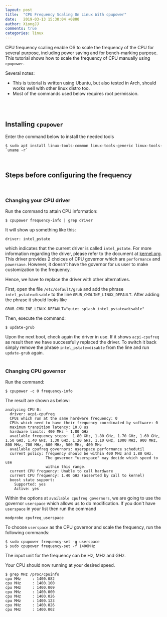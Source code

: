 ```yaml
---
layout: post
title:  "CPU Frequency Scaling On Linux With cpupower"
date:   2019-03-13 15:30:04 +0800
author: XiongJJ
comments: true
categories: linux
---
```


CPU frequency scaling enable OS to scale the frequency of the CPU for several purpose, including power saving and for bench-marking purpose. This tutorial shows how to scale the frequency of CPU manually using `cpupower`.

Several notes: 
+   This is tutorial is written using Ubuntu, but also tested in Arch, should works well with other linux distro too.
+   Most of the commands used below requires root permission.
<br>
<br>


## Installing `cpupower`
Enter the command below to install the needed tools
```
$ sudo apt install linux-tools-common linux-tools-generic linux-tools-`uname -r`
```
<br>

## Steps before configuring the frequency
<br>

### Changing your CPU driver
Run the command to attain CPU information:
```shell
$ cpupower frequency-info | grep driver
```
It will show up something like this:
```shell
driver: intel_pstate
```
which indicates that the current driver is called `intel_pstate`. For more information regarding the driver, please refer to the document at [kernel.org](https://www.kernel.org/doc/html/v4.12/admin-guide/pm/intel_pstate.html). This driver provides 2 choices of CPU governor which are `performance` and `powersave`. However, it doesn't have the governor for us user to make customization to the frequency. 

Hence, we have to replace the driver with other alternatives.

First, open the file `/etc/default/grub` and add the phrase `intel_pstate=disable` to the line `GRUB_CMDLINE_LINUX_DEFAULT`. After adding the phrase it should looks like 
```
GRUB_CMDLINE_LINUX_DEFAULT="quiet splash intel_pstate=disable"
```

Then, execute the command:
```
$ update-grub
```

Upon the next boot, check again the driver in use. If it shows `acpi-cpufreq` as result then we have successfully replaced the driver. To switch it back simply remove the phrase `intel_pstate=disable` from the line and run `update-grub` again.
<br>
<br>
### Changing CPU governor
Run the command:
```
$ cpupower -c 0 frequency-info
```
The result are shown as below:
```
analyzing CPU 0:
  driver: acpi-cpufreq
  CPUs which run at the same hardware frequency: 0
  CPUs which need to have their frequency coordinated by software: 0
  maximum transition latency: 10.0 us
  hardware limits: 400 MHz - 1.80 GHz
  available frequency steps:  1.80 GHz, 1.80 GHz, 1.70 GHz, 1.60 GHz, 1.50 GHz, 1.40 GHz, 1.30 GHz, 1.20 GHz, 1.10 GHz, 1000 MHz, 900 MHz, 800 MHz, 700 MHz, 600 MHz, 500 MHz, 400 MHz
  available cpufreq governors: userspace performance schedutil
  current policy: frequency should be within 400 MHz and 1.80 GHz.
                  The governor "userspace" may decide which speed to use
                  within this range.
  current CPU frequency: Unable to call hardware
  current CPU frequency: 1.40 GHz (asserted by call to kernel)
  boost state support:
    Supported: yes
    Active: yes
```

Within the options at `available cpufreq governors`, we are going to use the governor `userspace` which allows us to do modification. If you don't have `userspace` in your list then run the command
```
modprobe cpufreq_userspace
```

To choose `userspace` as the CPU governor and scale the frequency, run the following commands:
```
$ sudo cpupower frequency-set -g userspace
$ sudo cpupower frequency-set -f 1400MHz
```
The input unit for the frequency can be Hz, MHz and GHz.

Your CPU should now running at your desired speed.
```
$ grep MHz /proc/cpuinfo
cpu MHz		: 1400.082
cpu MHz		: 1400.100
cpu MHz		: 1400.009
cpu MHz		: 1400.000
cpu MHz		: 1400.026
cpu MHz		: 1400.123
cpu MHz		: 1400.026
cpu MHz		: 1400.002
```

